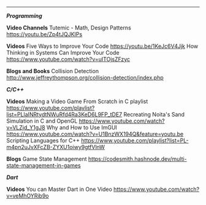 ___________________________

***Programming***

**Video Channels**
Tutemic - Math, Design Patterns <https://youtu.be/Zp4tJQJKIPs>

**Videos**
Five Ways to Improve Your Code <https://youtu.be/1KeJc6V4Jjk>
How Thinking in Systems Can Improve Your Code <https://www.youtube.com/watch?v=uITOjsZFzyc>

**Blogs and Books**
Collision Detection <http://www.jeffreythompson.org/collision-detection/index.php>

***C/C++***

**Videos**
Making a Video Game From Scratch in C playlist <https://www.youtube.com/playlist?list=PLlaINRtydtNWuRfd4Ra3KeD6L9FP_tDE7>
Recreating Noita's Sand Simulation in C and OpenGL <https://www.youtube.com/watch?v=VLZjd_Y1gJ8>
Why and How to Use ImGUI <https://www.youtube.com/watch?v=U1BnzWX194Q&feature=youtu.be>
Scripting Languages for C++ <https://www.youtube.com/playlist?list=PL-m4pn2uJvXFcZB-ZYXU1oiwy9gtfVlnW>

**Blogs**
Game State Management <https://codesmith.hashnode.dev/multi-state-management-in-games>

***Dart***

**Videos**
You can Master Dart in One Video <https://www.youtube.com/watch?v=veMhOYRib9o>